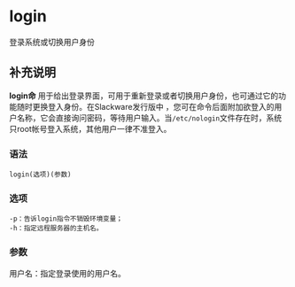 login
===

登录系统或切换用户身份

## 补充说明

**login命** 用于给出登录界面，可用于重新登录或者切换用户身份，也可通过它的功能随时更换登入身份。在Slackware发行版中 ，您可在命令后面附加欲登入的用户名称，它会直接询问密码，等待用户输入。当`/etc/nologin`文件存在时，系统只root帐号登入系统，其他用户一律不准登入。

### 语法  

```
login(选项)(参数)
```

### 选项  

```
-p：告诉login指令不销毁环境变量；
-h：指定远程服务器的主机名。
```

### 参数  

用户名：指定登录使用的用户名。